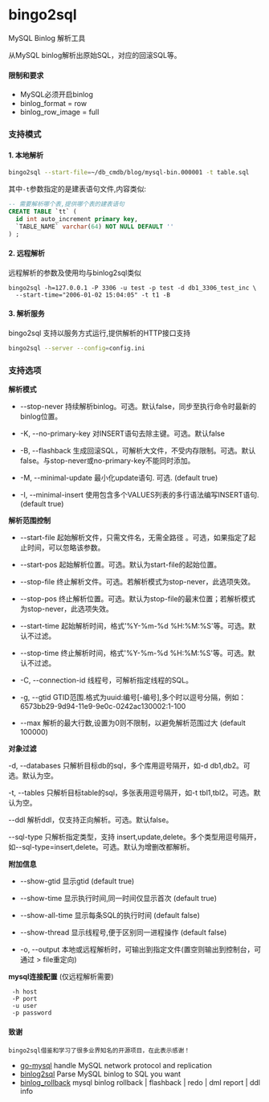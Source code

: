 # bingo2sql
MySQL Binlog 解析工具

从MySQL binlog解析出原始SQL，对应的回滚SQL等。

#### 限制和要求

- MySQL必须开启binlog
- binlog_format = row
- binlog_row_image = full

### 支持模式

#### 1. 本地解析
```sh
bingo2sql --start-file=~/db_cmdb/blog/mysql-bin.000001 -t table.sql
```
其中`-t`参数指定的是建表语句文件,内容类似:
```sql
-- 需要解析哪个表,提供哪个表的建表语句
CREATE TABLE `tt` (
  id int auto_increment primary key,
  `TABLE_NAME` varchar(64) NOT NULL DEFAULT ''
) ;
```


#### 2. 远程解析

远程解析的参数及使用均与binlog2sql类似

```
bingo2sql -h=127.0.0.1 -P 3306 -u test -p test -d db1_3306_test_inc \
  --start-time="2006-01-02 15:04:05" -t t1 -B
```

#### 3. 解析服务

bingo2sql 支持以服务方式运行,提供解析的HTTP接口支持

```sh
bingo2sql --server --config=config.ini
```


### 支持选项

**解析模式**

- --stop-never 持续解析binlog。可选。默认false，同步至执行命令时最新的binlog位置。

- -K, --no-primary-key 对INSERT语句去除主键。可选。默认false

- -B, --flashback 生成回滚SQL，可解析大文件，不受内存限制。可选。默认false。与stop-never或no-primary-key不能同时添加。

- -M, --minimal-update 最小化update语句. 可选. (default true)

- -I, --minimal-insert 使用包含多个VALUES列表的多行语法编写INSERT语句. (default true)

**解析范围控制**

- --start-file 起始解析文件，只需文件名，无需全路径 。可选，如果指定了起止时间，可以忽略该参数。

- --start-pos 起始解析位置。可选。默认为start-file的起始位置。

- --stop-file 终止解析文件。可选。若解析模式为stop-never，此选项失效。

- --stop-pos 终止解析位置。可选。默认为stop-file的最末位置；若解析模式为stop-never，此选项失效。

- --start-time 起始解析时间，格式'%Y-%m-%d %H:%M:%S'等。可选。默认不过滤。

- --stop-time 终止解析时间，格式'%Y-%m-%d %H:%M:%S'等。可选。默认不过滤。

- -C, --connection-id 线程号，可解析指定线程的SQL。

- -g, --gtid GTID范围.格式为uuid:编号[-编号],多个时以逗号分隔，例如：6573bb29-9d94-11e9-9e0c-0242ac130002:1-100

- --max 解析的最大行数,设置为0则不限制，以避免解析范围过大 (default 100000)

**对象过滤**

-d, --databases 只解析目标db的sql，多个库用逗号隔开，如-d db1,db2。可选。默认为空。

-t, --tables 只解析目标table的sql，多张表用逗号隔开，如-t tbl1,tbl2。可选。默认为空。

--ddl 解析ddl，仅支持正向解析。可选。默认false。

--sql-type 只解析指定类型，支持 insert,update,delete。多个类型用逗号隔开，如--sql-type=insert,delete。可选。默认为增删改都解析。


**附加信息**

- --show-gtid            显示gtid (default true)

- --show-time            显示执行时间,同一时间仅显示首次 (default true)

- --show-all-time        显示每条SQL的执行时间 (default false)

- --show-thread          显示线程号,便于区别同一进程操作 (default false)

- -o, --output          本地或远程解析时，可输出到指定文件(置空则输出到控制台，可通过 > file重定向)

**mysql连接配置** (仅远程解析需要)

```
 -h host
 -P port
 -u user
 -p password
```

#### 致谢
    bingo2sql借鉴和学习了很多业界知名的开源项目，在此表示感谢！
- [go-mysql](https://github.com/siddontang/go-mysql) handle MySQL network protocol and replication
- [binlog2sql](https://github.com/danfengcao/binlog2sql) Parse MySQL binlog to SQL you want
- [binlog_rollback](https://github.com/GoDannyLai/binlog_rollback) mysql binlog rollback | flashback | redo | dml report | ddl info
